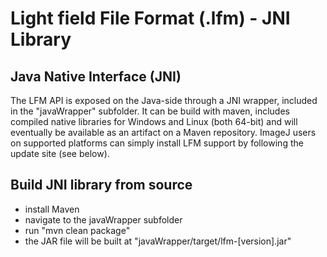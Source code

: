 # Light field File Format (.lfm) - JNI Library #

## Java Native Interface (JNI) ##

The LFM API is exposed on the Java-side through a JNI wrapper, included in the "javaWrapper" subfolder. It can be build with maven, includes compiled native libraries for Windows and Linux (both 64-bit) and will eventually be available as an artifact on a Maven repository. ImageJ users on supported platforms can simply install LFM support by following the update site (see below).

## Build JNI library from source
  - install Maven
  - navigate to the javaWrapper subfolder
  - run "mvn clean package"
  - the JAR file will be built at "javaWrapper/target/lfm-[version].jar"
